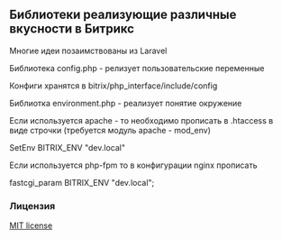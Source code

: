 ## Библиотеки реализующие различные вкусности в Битрикс

Многие идеи позаимствованы из Laravel



Библиотека config.php - релизует пользовательские переменные

Конфиги хранятся в bitrix/php_interface/include/config



Библиотка environment.php - реализует понятие окружение

Если используется apache - то необходимо прописать в .htaccess в виде строчки (требуется модуль apache - mod_env)

SetEnv BITRIX_ENV "dev.local"

Если используется php-fpm то в конфигурации nginx прописать

fastcgi_param BITRIX_ENV "dev.local";


### Лицензия

[MIT license](http://opensource.org/licenses/MIT)
